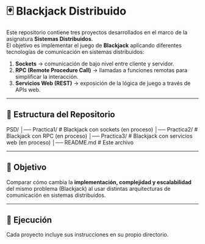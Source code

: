 # 🃏 Blackjack Distribuido  

Este repositorio contiene tres proyectos desarrollados en el marco de la asignatura **Sistemas Distribuidos**.  
El objetivo es implementar el juego de **Blackjack** aplicando diferentes tecnologías de comunicación en sistemas distribuidos:  

1. **Sockets** → comunicación de bajo nivel entre cliente y servidor.  
2. **RPC (Remote Procedure Call)** → llamadas a funciones remotas para simplificar la interacción.  
3. **Servicios Web (REST)** → exposición de la lógica de juego a través de APIs web.  

---

## 📂 Estructura del Repositorio
PSD/
│── Practica1/ # Blackjack con sockets (en proceso)
│── Practica2/ # Blackjack con RPC (en proceso)
│── Practica3/ # Blackjack con servicios web (en proceso)
│── README.md # Este archivo

---

## 🎯 Objetivo
Comparar cómo cambia la **implementación, complejidad y escalabilidad** del mismo problema (Blackjack) al usar distintas arquitecturas de comunicación en sistemas distribuidos.  

---

## 🚀 Ejecución
Cada proyecto incluye sus instrucciones en su propio directorio.  
